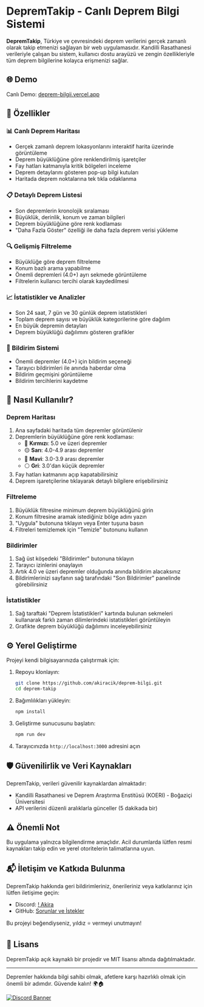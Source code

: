 # DepremTakip - Canlı Deprem Bilgi Sistemi

**DepremTakip**, Türkiye ve çevresindeki deprem verilerini gerçek zamanlı olarak takip etmenizi sağlayan bir web uygulamasıdır. Kandilli Rasathanesi verileriyle çalışan bu sistem, kullanıcı dostu arayüzü ve zengin özellikleriyle tüm deprem bilgilerine kolayca erişmenizi sağlar.

## 🌐 Demo

Canlı Demo: [deprem-bilgii.vercel.app](https://deprem-bilgii.vercel.app/)

## 🌟 Özellikler

### 📊 Canlı Deprem Haritası
- Gerçek zamanlı deprem lokasyonlarını interaktif harita üzerinde görüntüleme
- Deprem büyüklüğüne göre renklendirilmiş işaretçiler
- Fay hatları katmanıyla kritik bölgeleri inceleme
- Deprem detaylarını gösteren pop-up bilgi kutuları
- Haritada deprem noktalarına tek tıkla odaklanma

### 📋 Detaylı Deprem Listesi
- Son depremlerin kronolojik sıralaması
- Büyüklük, derinlik, konum ve zaman bilgileri
- Deprem büyüklüğüne göre renk kodlaması
- "Daha Fazla Göster" özelliği ile daha fazla deprem verisi yükleme

### 🔍 Gelişmiş Filtreleme
- Büyüklüğe göre deprem filtreleme
- Konum bazlı arama yapabilme
- Önemli depremleri (4.0+) ayrı sekmede görüntüleme
- Filtrelerin kullanıcı tercihi olarak kaydedilmesi

### 📈 İstatistikler ve Analizler
- Son 24 saat, 7 gün ve 30 günlük deprem istatistikleri
- Toplam deprem sayısı ve büyüklük kategorilerine göre dağılım
- En büyük depremin detayları
- Deprem büyüklüğü dağılımını gösteren grafikler

### 🔔 Bildirim Sistemi
- Önemli depremler (4.0+) için bildirim seçeneği
- Tarayıcı bildirimleri ile anında haberdar olma
- Bildirim geçmişini görüntüleme
- Bildirim tercihlerini kaydetme

## 🧩 Nasıl Kullanılır?

### Deprem Haritası
1. Ana sayfadaki haritada tüm depremler görüntülenir
2. Depremlerin büyüklüğüne göre renk kodlaması:
   - 🔴 **Kırmızı**: 5.0 ve üzeri depremler
   - 🟡 **Sarı**: 4.0-4.9 arası depremler
   - 🔵 **Mavi**: 3.0-3.9 arası depremler
   - ⚪ **Gri**: 3.0'dan küçük depremler
3. Fay hatları katmanını açıp kapatabilirsiniz
4. Deprem işaretçilerine tıklayarak detaylı bilgilere erişebilirsiniz

### Filtreleme
1. Büyüklük filtresine minimum deprem büyüklüğünü girin
2. Konum filtresine aramak istediğiniz bölge adını yazın
3. "Uygula" butonuna tıklayın veya Enter tuşuna basın
4. Filtreleri temizlemek için "Temizle" butonunu kullanın

### Bildirimler
1. Sağ üst köşedeki "Bildirimler" butonuna tıklayın
2. Tarayıcı izinlerini onaylayın
3. Artık 4.0 ve üzeri depremler olduğunda anında bildirim alacaksınız
4. Bildirimlerinizi sayfanın sağ tarafındaki "Son Bildirimler" panelinde görebilirsiniz

### İstatistikler
1. Sağ taraftaki "Deprem İstatistikleri" kartında bulunan sekmeleri kullanarak farklı zaman dilimlerindeki istatistikleri görüntüleyin
2. Grafikte deprem büyüklüğü dağılımını inceleyebilirsiniz

## ⚙️ Yerel Geliştirme

Projeyi kendi bilgisayarınızda çalıştırmak için:

1. Repoyu klonlayın:
   ```bash
   git clone https://github.com/akiracik/deprem-bilgi.git
   cd deprem-takip
   ```

2. Bağımlılıkları yükleyin:
   ```bash
   npm install
   ```

3. Geliştirme sunucusunu başlatın:
   ```bash
   npm run dev
   ```

4. Tarayıcınızda `http://localhost:3000` adresini açın

## 🛡️ Güvenilirlik ve Veri Kaynakları

DepremTakip, verileri güvenilir kaynaklardan almaktadır:
- Kandilli Rasathanesi ve Deprem Araştırma Enstitüsü (KOERI) - Boğaziçi Üniversitesi
- API verilerini düzenli aralıklarla günceller (5 dakikada bir)

## ⚠️ Önemli Not

Bu uygulama yalnızca bilgilendirme amaçlıdır. Acil durumlarda lütfen resmi kaynakları takip edin ve yerel otoritelerin talimatlarına uyun.

## 📬 İletişim ve Katkıda Bulunma

DepremTakip hakkında geri bildirimleriniz, önerileriniz veya katkılarınız için lütfen iletişime geçin:

- Discord: [! Akira](https://discord.com/users/337545269845688361)
- GitHub: [Sorunlar ve İstekler](https://github.com/akiracik/deprem-bilgi/issues)

Bu projeyi beğendiyseniz, yıldız ⭐ vermeyi unutmayın!

## 📄 Lisans

DepremTakip açık kaynaklı bir projedir ve MIT lisansı altında dağıtılmaktadır.

---

Depremler hakkında bilgi sahibi olmak, afetlere karşı hazırlıklı olmak için önemli bir adımdır. Güvende kalın! 🌍🏠

[![Discord Banner](https://api.weblutions.com/discord/invite/vsc/)](https://discord.gg/vsc)
